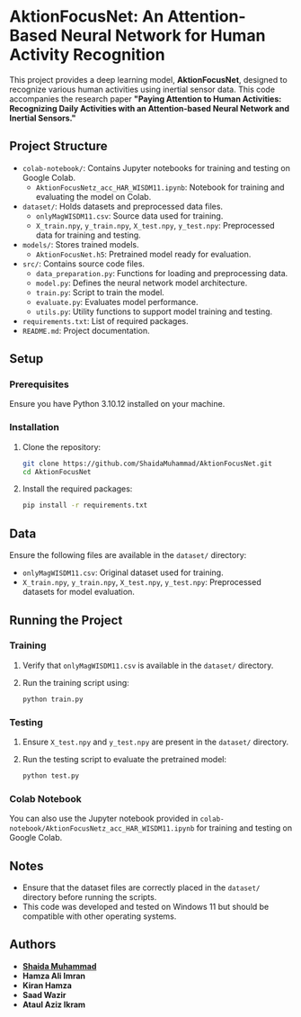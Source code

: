 # AktionFocusNet: An Attention-Based Neural Network for Human Activity Recognition

This project provides a deep learning model, **AktionFocusNet**, designed to recognize various human activities using inertial sensor data. This code accompanies the research paper **"Paying Attention to Human Activities: Recognizing Daily Activities with an Attention-based Neural Network and Inertial Sensors."**

## Project Structure

- `colab-notebook/`: Contains Jupyter notebooks for training and testing on Google Colab.
  - `AktionFocusNetz_acc_HAR_WISDM11.ipynb`: Notebook for training and evaluating the model on Colab.
- `dataset/`: Holds datasets and preprocessed data files.
  - `onlyMagWISDM11.csv`: Source data used for training.
  - `X_train.npy`, `y_train.npy`, `X_test.npy`, `y_test.npy`: Preprocessed data for training and testing.
- `models/`: Stores trained models.
  - `AktionFocusNet.h5`: Pretrained model ready for evaluation.
- `src/`: Contains source code files.
  - `data_preparation.py`: Functions for loading and preprocessing data.
  - `model.py`: Defines the neural network model architecture.
  - `train.py`: Script to train the model.
  - `evaluate.py`: Evaluates model performance.
  - `utils.py`: Utility functions to support model training and testing.
- `requirements.txt`: List of required packages.
- `README.md`: Project documentation.

## Setup

### Prerequisites

Ensure you have Python 3.10.12 installed on your machine.

### Installation

1. Clone the repository:

    ```bash
    git clone https://github.com/ShaidaMuhammad/AktionFocusNet.git
    cd AktionFocusNet
    ```

2. Install the required packages:

    ```bash
    pip install -r requirements.txt
    ```

## Data

Ensure the following files are available in the `dataset/` directory:

- `onlyMagWISDM11.csv`: Original dataset used for training.
- `X_train.npy`, `y_train.npy`, `X_test.npy`, `y_test.npy`: Preprocessed datasets for model evaluation.

## Running the Project

### Training

1. Verify that `onlyMagWISDM11.csv` is available in the `dataset/` directory.
2. Run the training script using:

    ```bash
    python train.py
    ```

### Testing

1. Ensure `X_test.npy` and `y_test.npy` are present in the `dataset/` directory.
2. Run the testing script to evaluate the pretrained model:

    ```bash
    python test.py
    ```

### Colab Notebook

You can also use the Jupyter notebook provided in `colab-notebook/AktionFocusNetz_acc_HAR_WISDM11.ipynb` for training and testing on Google Colab.


## Notes

- Ensure that the dataset files are correctly placed in the `dataset/` directory before running the scripts.
- This code was developed and tested on Windows 11 but should be compatible with other operating systems.

## Authors

- **[Shaida Muhammad](https://scholar.google.com/citations?user=XzAuQjMAAAAJ)**
- **Hamza Ali Imran**
- **Kiran Hamza**
- **Saad Wazir**
- **Ataul Aziz Ikram**
